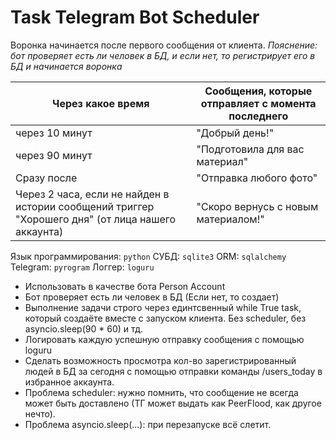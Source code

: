 # Task Telegram Bot Scheduler

Воронка начинается после первого сообщения от клиента. *Пояснение: бот проверяет есть ли человек в БД, и если нет, то регистрирует его в БД и начинается воронка*

| Через какое время | Сообщения, которые отправляет с момента последнего |
| --- | --- |
| через 10 минут | "Добрый день!" |
| через 90 минут | "Подготовила для вас материал" |
| Сразу после | "Отправка любого фото" |
| Через 2 часа, если не найден в истории сообщений триггер "Хорошего дня" (от лица нашего аккаунта) | "Скоро вернусь с новым материалом!" |

Язык программирования: `python`
СУБД: `sqlite3`
ORM: `sqlalchemy`
Telegram: `pyrogram`
Логгер: `loguru`

- Использовать в качестве бота Person Account
- Бот проверяет есть ли человек в БД (Если нет, то создает)
- Выполнение задачи строго через единтсвенный while True task, который создаёте вместе с запуском клиента. Без scheduler, без asyncio.sleep(90 * 60) и тд.
- Логировать каждую успешную отправку сообщения с помощью loguru
- Сделать возможность просмотра кол-во зарегистрированный людей в БД за сегодня с помощью отправки команды /users_today в избранное аккаунта.
- Проблема scheduler: нужно помнить, что сообщение не всегда может быть доставлено (ТГ может выдать как PeerFlood, как другое нечто).
- Проблема asyncio.sleep(...): при перезапуске всё слетит.

